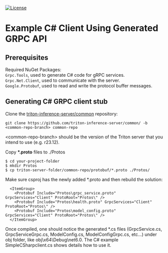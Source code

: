 <!--
# Copyright (c) 2023, NVIDIA CORPORATION & AFFILIATES. All rights reserved.
#
# Redistribution and use in source and binary forms, with or without
# modification, are permitted provided that the following conditions
# are met:
#  * Redistributions of source code must retain the above copyright
#    notice, this list of conditions and the following disclaimer.
#  * Redistributions in binary form must reproduce the above copyright
#    notice, this list of conditions and the following disclaimer in the
#    documentation and/or other materials provided with the distribution.
#  * Neither the name of NVIDIA CORPORATION nor the names of its
#    contributors may be used to endorse or promote products derived
#    from this software without specific prior written permission.
#
# THIS SOFTWARE IS PROVIDED BY THE COPYRIGHT HOLDERS ``AS IS'' AND ANY
# EXPRESS OR IMPLIED WARRANTIES, INCLUDING, BUT NOT LIMITED TO, THE
# IMPLIED WARRANTIES OF MERCHANTABILITY AND FITNESS FOR A PARTICULAR
# PURPOSE ARE DISCLAIMED.  IN NO EVENT SHALL THE COPYRIGHT OWNER OR
# CONTRIBUTORS BE LIABLE FOR ANY DIRECT, INDIRECT, INCIDENTAL, SPECIAL,
# EXEMPLARY, OR CONSEQUENTIAL DAMAGES (INCLUDING, BUT NOT LIMITED TO,
# PROCUREMENT OF SUBSTITUTE GOODS OR SERVICES; LOSS OF USE, DATA, OR
# PROFITS; OR BUSINESS INTERRUPTION) HOWEVER CAUSED AND ON ANY THEORY
# OF LIABILITY, WHETHER IN CONTRACT, STRICT LIABILITY, OR TORT
# (INCLUDING NEGLIGENCE OR OTHERWISE) ARISING IN ANY WAY OUT OF THE USE
# OF THIS SOFTWARE, EVEN IF ADVISED OF THE POSSIBILITY OF SUCH DAMAGE.
-->

[![License](https://img.shields.io/badge/License-BSD3-lightgrey.svg)](https://opensource.org/licenses/BSD-3-Clause)

# Example C# Client Using Generated GRPC API

## Prerequisites

Required NuGet Packages:\
`Grpc.Tools`, used to generate C# code for gRPC services.\
`Grpc.Net.Client`, used to communicate with the server.\
`Google.Protobuf`, used to read and write the protocol buffer messages.


## Generating C# GRPC client stub

Clone the [triton-inference-server/common](https://github.com/triton-inference-server/common/)
repository:

```
git clone https://github.com/triton-inference-server/common/ -b <common-repo-branch> common-repo
```

\<common-repo-branch\> should be the version of the Triton server that you
intend to use (e.g. r23.12).

Copy __*.proto__ files to ./Protos

```
$ cd your-project-folder
$ mkdir Protos
$ cp triton-server-folder/common-repo/protobuf/*.proto ./Protos/
```

Make sure csproj has the newly added *.proto and then rebuild the solution:
```
  <ItemGroup>
    <Protobuf Include="Protos\grpc_service.proto" GrpcServices="Client" ProtoRoot="Protos\" />
    <Protobuf Include="Protos\health.proto" GrpcServices="Client" ProtoRoot="Protos\" />
    <Protobuf Include="Protos\model_config.proto" GrpcServices="Client" ProtoRoot="Protos\" />
  </ItemGroup>
```

Once compiled, one should notice the generated *.cs files (GrpcService.cs, GrpcServiceGrpc.cs, ModelConfig.cs, ModelConfigGrpc.cs, etc...) under obj folder, like obj\x64\Debug\net6.0. The C# example SimpleCSharpclient.cs shows details how to use it.

